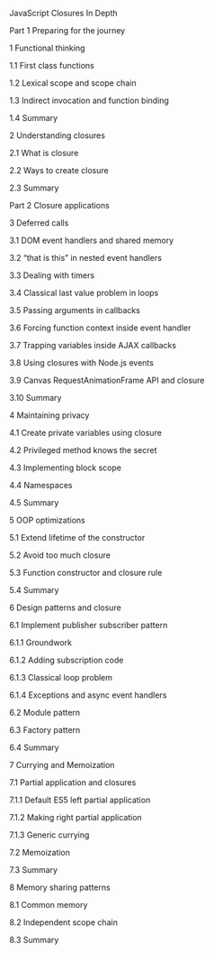 JavaScript Closures In Depth

Part 1 Preparing for the journey

1 Functional thinking

1.1 First class functions

1.2 Lexical scope and scope chain

1.3 Indirect invocation and function binding

1.4 Summary

2 Understanding closures 

2.1 What is closure 

2.2 Ways to create closure

2.3 Summary 

Part 2 Closure applications 

3 Deferred calls 

3.1 DOM event handlers and shared memory 

3.2 “that is this” in nested event handlers

3.3 Dealing with timers

3.4 Classical last value problem in loops

3.5 Passing arguments in callbacks

3.6 Forcing function context inside event handler

3.7 Trapping variables inside AJAX callbacks

3.8 Using closures with Node.js events

3.9 Canvas RequestAnimationFrame API and closure

3.10 Summary

4 Maintaining privacy 

4.1 Create private variables using closure

4.2 Privileged method knows the secret 

4.3 Implementing block scope

4.4 Namespaces

4.5 Summary 

5 OOP optimizations 

5.1 Extend lifetime of the constructor 

5.2 Avoid too much closure

5.3 Function constructor and closure rule 

5.4 Summary

6 Design patterns and closure 

6.1 Implement publisher subscriber pattern

 6.1.1 Groundwork

 6.1.2 Adding subscription code

 6.1.3 Classical loop problem

 6.1.4 Exceptions and async event handlers 

6.2 Module pattern

6.3 Factory pattern 

6.4 Summary 

7 Currying and Memoization

7.1 Partial application and closures

 7.1.1 Default ES5 left partial application

 7.1.2 Making right partial application

 7.1.3 Generic currying 

7.2 Memoization 

7.3 Summary 

8 Memory sharing patterns

8.1 Common memory

8.2 Independent scope chain

8.3 Summary
